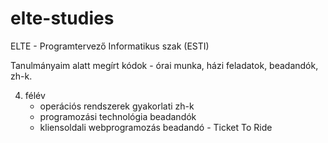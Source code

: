 # elte-studies

ELTE - Programtervező Informatikus szak (ESTI)

Tanulmányaim alatt megírt kódok - órai munka, házi feladatok, beadandók, zh-k.

4. félév
   - operációs rendszerek gyakorlati zh-k
   - programozási technológia beadandók
   - kliensoldali webprogramozás beadandó - Ticket To Ride
